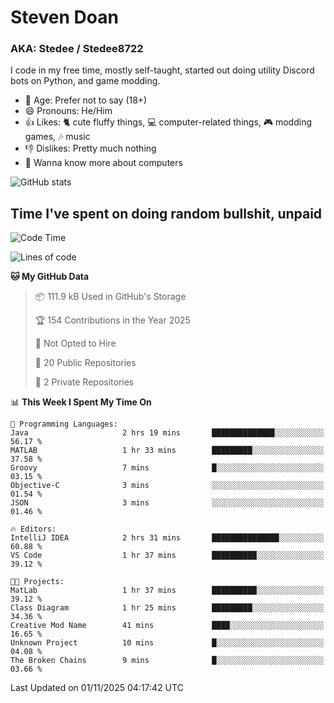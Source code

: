# Steven Doan
### AKA: Stedee / Stedee8722
I code in my free time, mostly self-taught, started out doing utility Discord bots on Python, and game modding.

- 🤔 Age: Prefer not to say (18+)
- 😄 Pronouns: He/Him
- 👍 Likes: 🐈 cute fluffy things, 💻 computer-related things, 🎮 modding games, 🎶 music
- 👎 Dislikes: Pretty much nothing
- 🥹 Wanna know more about computers

![GitHub stats](https://github-readme-stats-iota-mocha-40.vercel.app/api?username=Stedee8722&show=prs_merged,prs_merged_percentage&show_icons=true&theme=transparent)

## Time I've spent on doing random bullshit, unpaid
<!--START_SECTION:Time I've spent on doing random bullshit, unpaid-->
![Code Time](http://img.shields.io/badge/Code%20Time-370%20hrs%2047%20mins-blue)

![Lines of code](https://img.shields.io/badge/From%20Hello%20World%20I%27ve%20Written-91.7%20thousand%20lines%20of%20code-blue)

**🐱 My GitHub Data** 

> 📦 111.9 kB Used in GitHub's Storage 
 > 
> 🏆 154 Contributions in the Year 2025
 > 
> 🚫 Not Opted to Hire
 > 
> 📜 20 Public Repositories 
 > 
> 🔑 2 Private Repositories 
 > 
📊 **This Week I Spent My Time On** 

```text
💬 Programming Languages: 
Java                     2 hrs 19 mins       ██████████████░░░░░░░░░░░   56.17 % 
MATLAB                   1 hr 33 mins        █████████░░░░░░░░░░░░░░░░   37.58 % 
Groovy                   7 mins              █░░░░░░░░░░░░░░░░░░░░░░░░   03.15 % 
Objective-C              3 mins              ░░░░░░░░░░░░░░░░░░░░░░░░░   01.54 % 
JSON                     3 mins              ░░░░░░░░░░░░░░░░░░░░░░░░░   01.46 % 

🔥 Editors: 
IntelliJ IDEA            2 hrs 31 mins       ███████████████░░░░░░░░░░   60.88 % 
VS Code                  1 hr 37 mins        ██████████░░░░░░░░░░░░░░░   39.12 % 

🐱‍💻 Projects: 
MatLab                   1 hr 37 mins        ██████████░░░░░░░░░░░░░░░   39.12 % 
Class Diagram            1 hr 25 mins        █████████░░░░░░░░░░░░░░░░   34.36 % 
Creative Mod Name        41 mins             ████░░░░░░░░░░░░░░░░░░░░░   16.65 % 
Unknown Project          10 mins             █░░░░░░░░░░░░░░░░░░░░░░░░   04.08 % 
The Broken Chains        9 mins              █░░░░░░░░░░░░░░░░░░░░░░░░   03.66 % 
```


 Last Updated on 01/11/2025 04:17:42 UTC
<!--END_SECTION:Time I've spent on doing random bullshit, unpaid-->
